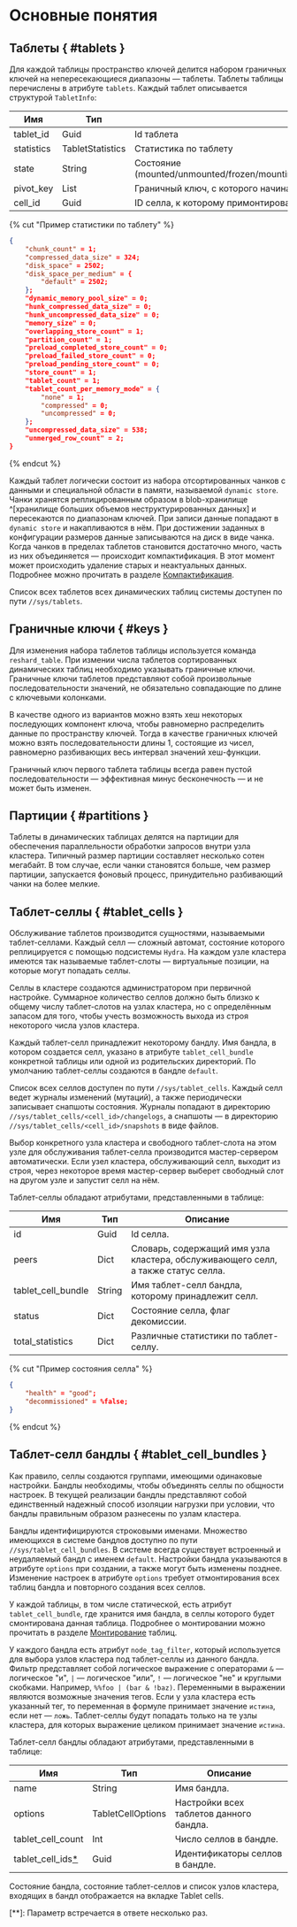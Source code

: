 # Основные понятия

## Таблеты { #tablets }

Для каждой таблицы пространство ключей делится набором граничных ключей на непересекающиеся диапазоны — таблеты. Таблеты таблицы перечислены в атрибуте `tablets`. Каждый таблет описывается структурой `TabletInfo`:

| **Имя**  | **Тип**   | **Описание**   | **Обязательный** |
| -------- | --------- | -------------- | -----------------|
| tablet_id | Guid    | Id таблета   | Да |
| statistics | TabletStatistics | Статистика по таблету  | Да |
| state  | String   | Состояние (mounted/unmounted/frozen/mounting/unmounting/freezing/unfreezing/frozen_mounting)   | Да |
| pivot_key | List   | Граничный ключ, с которого начинается таблет (только для сортированных таблиц) | Да |
| cell_id | Guid   | ID селла, к которому примонтирован таблет  | Нет |

{% cut "Пример статистики по таблету" %}

```json
{
    "chunk_count" = 1;
    "compressed_data_size" = 324;
    "disk_space" = 2502;
    "disk_space_per_medium" = {
        "default" = 2502;
    };
    "dynamic_memory_pool_size" = 0;
    "hunk_compressed_data_size" = 0;
    "hunk_uncompressed_data_size" = 0;
    "memory_size" = 0;
    "overlapping_store_count" = 1;
    "partition_count" = 1;
    "preload_completed_store_count" = 0;
    "preload_failed_store_count" = 0;
    "preload_pending_store_count" = 0;
    "store_count" = 1;
    "tablet_count" = 1;
    "tablet_count_per_memory_mode" = {
        "none" = 1;
        "compressed" = 0;
        "uncompressed" = 0;
    };
    "uncompressed_data_size" = 538;
    "unmerged_row_count" = 2;
}
```

{% endcut %}

Каждый таблет логически состоит из набора отсортированных чанков с данными и специальной области в памяти, называемой `dynamic store`. Чанки хранятся реплицированным образом в blob-хранилище ^[хранилище больших объемов неструктурированных данных] и пересекаются по диапазонам ключей.  При записи данные попадают в `dynamic store` и накапливаются в нём. При достижении заданных в конфигурации размеров данные записываются на диск в виде чанка. Когда чанков в пределах таблетов становится достаточно много, часть из них объединяется — происходит компактификация. В этот момент может происходить удаление старых и неактуальных данных. Подробнее можно прочитать в разделе [Компактификация](../../../user-guide/dynamic-tables/compaction.md).

Список всех таблетов всех динамических таблиц системы доступен по пути `//sys/tablets`.

## Граничные ключи { #keys }

Для изменения набора таблетов таблицы используется команда `reshard_table`. При измении числа таблетов сортированных динамических таблиц необходимо указывать граничные ключи. Граничные ключи таблетов представляют собой произвольные последовательности значений, не обязательно совпадающие по длине с ключевыми колонками. 

В качестве одного из вариантов можно взять хеш некоторых последующих компонент ключа, чтобы равномерно распределить данные по пространству ключей. Тогда в качестве граничных ключей можно взять последовательности длины 1, состоящие из чисел, равномерно разбивающих весь интервал значений хеш-функции.

Граничный ключ первого таблета таблицы всегда равен пустой последовательности — эффективная минус бесконечность — и не может быть изменен.

## Партиции { #partitions }

Таблеты в динамических таблицах делятся на партиции для обеспечения параллельности обработки запросов внутри узла кластера. Типичный размер партиции составляет несколько сотен мегабайт. В том случае, если чанки становятся больше, чем размер партиции, запускается фоновый процесс, принудительно разбивающий чанки на более мелкие.

## Таблет-селлы { #tablet_cells }

Обслуживание таблетов производится сущностями, называемыми таблет-селлами. Каждый селл — сложный автомат, состояние которого реплицируется с помощью подсистемы `Hydra`. На каждом узле кластера имеются так называемые таблет-слоты — виртуальные позиции, на которые могут попадать селлы.

Селлы в кластере создаются администратором при первичной настройке. Cуммарное количество селлов должно быть близко к общему числу таблет-слотов на узлах кластера, но с определённым запасом для того, чтобы учесть возможность выхода из строя некоторого числа узлов кластера.

Каждый таблет-селл принадлежит некоторому бандлу. Имя бандла, в котором создается селл, указано в атрибуте `tablet_cell_bundle` конкретной таблицы или одной из родительских директорий. По умолчанию таблет-селлы создаются в бандле `default`.

Список всех селлов доступен по пути `//sys/tablet_cells`. Каждый селл ведет журналы изменений (мутаций), а также периодически записывает снапшоты состояния. Журналы попадают в директорию `//sys/tablet_cells/<cell_id>/changelogs`, а снапшоты — в директорию `//sys/tablet_cells/<cell_id>/snapshots` в виде файлов.

Выбор конкретного узла кластера и свободного таблет-слота на этом узле для обслуживания таблет-селла производится мастер-сервером автоматически. Если узел кластера, обслуживающий селл, выходит из строя, через некоторое время мастер-сервер выберет свободный слот на другом узле и запустит селл на нём.

Таблет-селлы обладают атрибутами, представленными в таблице:

| **Имя**    | **Тип**    | **Описание**       |
| ---------- | ---------- | ------------------ |
| id | Guid | Id селла. |
| peers | Dict | Словарь, содержащий имя узла кластера, обслуживающего селл, а также статус селла. |
| tablet_cell_bundle | String | Имя таблет-селл бандла, которому принадлежит селл. |
| status | Dict | Состояние селла, флаг декомиссии. |
| total_statistics | Dict | Различные статистики по таблет-селлу. |

{% cut "Пример состояния селла" %}

```json
{
    "health" = "good";
    "decommissioned" = %false;
}
```

{% endcut %}

## Таблет-селл бандлы { #tablet_cell_bundles }

Как правило, селлы создаются группами, имеющими одинаковые настройки. Бандлы необходимы, чтобы объединять селлы по общности настроек. В текущей реализации бандлы представляют собой единственный надежный способ изоляции нагрузки при условии, что бандлы правильным образом разнесены по узлам кластера.

Бандлы идентифицируются строковыми именами. Множество имеющихся в системе бандлов доступно по пути `//sys/tablet_cell_bundles`. В системе всегда существует встроенный и неудаляемый бандл с именем `default`. Настройки бандла указываются в атрибуте `options` при создании, а также могут быть изменены позднее. Изменение настроек в атрибуте `options` требует отмонтирования всех таблиц бандла и повторного создания всех селлов.

У каждой таблицы, в том числе статической, есть атрибут `tablet_cell_bundle`, где хранится имя бандла, в селлы которого будет смонтирована данная таблица. Подробнее о монтировании можно прочитать в разделе [Монтирование](../../../user-guide/dynamic-tables/operations.md#mount_table) таблиц.

У каждого бандла есть атрибут `node_tag_filter`, который используется для выбора узлов кластера под таблет-селлы из данного бандла. Фильтр представляет собой логическое выражение с операторами `&` — логическое "и", `|` — логическое "или", `!` — логическое "не" и круглыми скобками. 
Например, `%%foo | (bar & !baz)`.
Переменными в выражении являются возможные значения тегов. Если у узла кластера есть указанный тег, то переменная в формуле принимает значение `истина`, если нет — `ложь`. Таблет-селлы будут попадать только на те узлы кластера, для которых выражение целиком принимает значение `истина`.

Таблет-селл бандлы обладают атрибутами, представленными в таблице:

| **Имя**    | **Тип**    | **Описание**       |
| ------------------- | ------------------- | -------------------------------------- |
| name    | String   | Имя бандла.        |
| options   | TabletCellOptions | Настройки всех таблетов данного бандла. |
| tablet_cell_count | Int    | Число селлов в бандле.     |
| tablet_cell_ids[*](**) | Guid    | Идентификаторы селлов в бандле.   |

Состояние бандла, состояние таблет-селлов и список узлов кластера, входящих в бандл отображается на вкладке Tablet cells.

[**]: Параметр встречается в ответе несколько раз.
